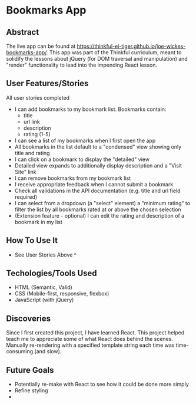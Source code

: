 # Bookmarks App

## Abstract
The live app can be found at https://thinkful-ei-tiger.github.io/joe-wickes-bookmarks-app/. This app was part of the Thinkful curriculum, meant to solidify
the lessons about jQuery (for DOM traversal and manipulation) and "render" functionality to lead into the impending React lesson.

## User Features/Stories
All user stories completed
- I can add bookmarks to my bookmark list. Bookmarks contain:
  - title
  - url link
  - description
  - rating (1-5)
- I can see a list of my bookmarks when I first open the app
- All bookmarks in the list default to a "condensed" view showing only title and rating
- I can click on a bookmark to display the "detailed" view
- Detailed view expands to additionally display description and a "Visit Site" link
- I can remove bookmarks from my bookmark list
- I receive appropriate feedback when I cannot submit a bookmark
- Check all validations in the API documentation (e.g. title and url field required)
- I can select from a dropdown (a "select" element) a "minimum rating" to filter the list by all bookmarks rated at or above the chosen selection
- (Extension feature - optional) I can edit the rating and description of a bookmark in my list

## How To Use It
- See User Stories Above ^

## Techologies/Tools Used
- HTML (Semantic, Valid)
- CSS (Mobile-first, responsive, flexbox)
- JavaScript (with jQuery)

## Discoveries
Since I first created this project, I have learned React. This project helped teach me to appreciate some of what React does behind the scenes. Manually 
re-rendering with a specified template string each time was time-consuming (and slow).

## Future Goals
- Potentially re-make with React to see how it could be done more simply
- Refine styling
- 
